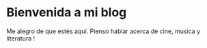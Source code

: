 # Bienvenida a mi blog

Me alegro de que estés aquí. Pienso hablar acerca de cine, musica y literatura !
